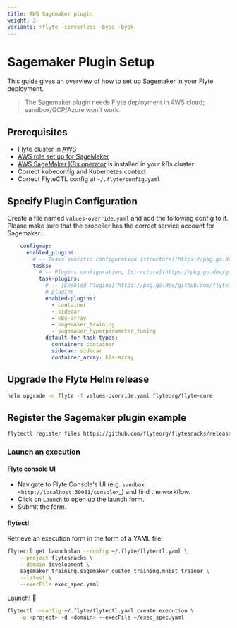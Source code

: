 ```yaml
---
title: AWS Sagemaker plugin
weight: 3
variants: +flyte -serverless -byoc -byok
---
```


# Sagemaker Plugin Setup


This guide gives an overview of how to set up Sagemaker in your Flyte deployment.

> The Sagemaker plugin needs Flyte deployment in AWS cloud; sandbox/GCP/Azure won't work.

## Prerequisites
   
* Flyte cluster in [AWS](https://docs.flyte.org/en/latest/deployment/aws/index.html#deployment-aws)
* [AWS role set up for SageMaker](https://docs.aws.amazon.com/sagemaker/latest/dg/sagemaker-roles.html)
* [AWS SageMaker K8s operator](https://github.com/aws/amazon-sagemaker-operator-for-k8s) is installed in your k8s cluster
* Correct kubeconfig and Kubernetes context
* Correct FlyteCTL config at `~/.flyte/config.yaml`

## Specify Plugin Configuration

Create a file named ``values-override.yaml`` and add the following config to it.
Please make sure that the propeller has the correct service account for Sagemaker.

```yaml
    configmap:
      enabled_plugins:
        # -- Tasks specific configuration [structure](https://pkg.go.dev/github.com/flyteorg/flytepropeller/pkg/controller/nodes/task/config#GetConfig)
        tasks:
          # -- Plugins configuration, [structure](https://pkg.go.dev/github.com/flyteorg/flytepropeller/pkg/controller/nodes/task/config#TaskPluginConfig)
          task-plugins:
            # -- [Enabled Plugins](https://pkg.go.dev/github.com/flyteorg/flyteplugins/go/tasks/config#Config).
            # plugins
            enabled-plugins:
              - container
              - sidecar
              - k8s-array
              - sagemaker_training
              - sagemaker_hyperparameter_tuning
            default-for-task-types:
              container: container
              sidecar: sidecar
              container_array: k8s-array
```
## Upgrade the Flyte Helm release

```bash
helm upgrade -n flyte -f values-override.yaml flyteorg/flyte-core
```

## Register the Sagemaker plugin example


```bash
flytectl register files https://github.com/flyteorg/flytesnacks/releases/download/v0.3.0/snacks-cookbook-integrations-aws-sagemaker_training.tar.gz --archive -p flytesnacks -d development
```

### Launch an execution

#### Flyte console UI

* Navigate to Flyte Console's UI (e.g. `sandbox <http://localhost:30081/console>`_) and find the workflow.
* Click on `Launch` to open up the launch form.
* Submit the form.

#### flytectl
   
Retrieve an execution form in the form of a YAML file:
   
```bash
flytectl get launchplan --config ~/.flyte/flytectl.yaml \
    --project flytesnacks \
    --domain development \
    sagemaker_training.sagemaker_custom_training.mnist_trainer \
    --latest \
    --execFile exec_spec.yaml
 ```  
Launch! 🚀
   
```bash
flytectl --config ~/.flyte/flytectl.yaml create execution \
    -p <project> -d <domain> --execFile ~/exec_spec.yaml
```
